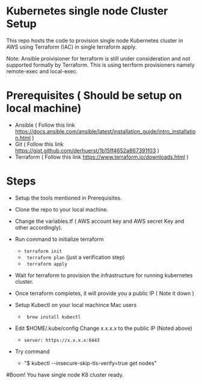 # Kubernetes single node Cluster Setup

This repo hosts the code to provision single node Kubernetes cluster in AWS using Terraform (IAC) in single terraform apply. 

Note: Ansible proivisioner for terraform is still under consideration and not supported formally by Terraform. This is using terrform provisioners namely remote-exec and local-exec.


# Prerequisites ( Should be setup on local machine)
  - Ansible ( Follow this link https://docs.ansible.com/ansible/latest/installation_guide/intro_installation.html )
  - Git ( Follow this link https://gist.github.com/derhuerst/1b15ff4652a867391f03 )
  - Terraform ( Follow this link https://www.terraform.io/downloads.html )
  

# Steps
  - Setup the tools mentioned in Prerequisites.
  - Clone the repo to your local machine.
  - Change the variables.tf  ( AWS account key and AWS secret Key and other accordingly).
  - Run command to initialize terraform
   
    - ```terraform init``` 
    - ``` terraform plan``` (just a verification step)
    - ``` terraform apply```
  
  - Wait for terraform to provision the infrastructure for running kubernetes cluster.
  - Once terraform completes, it will provide you a public IP ( Note it down )
  - Setup Kubectl on your local machince
    Mac users
    - ``` brew install kubectl```
  - Edit $HOME/.kube/config
    Change x.x.x.x to the public IP (Noted above)
    - ```server: https://x.x.x.x:6443```
  - Try command 
    - "$ kubectl --insecure-skip-tls-verify=true get nodes"
    
    
   #Boom! You have single node K8 cluster ready.
